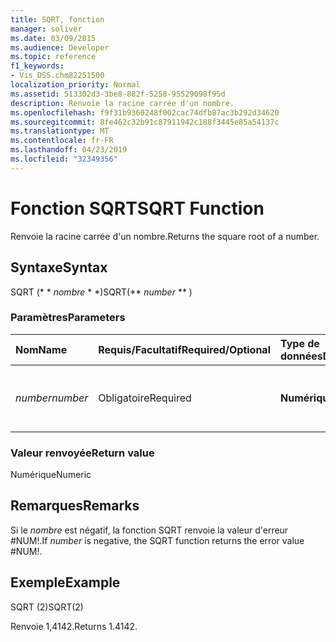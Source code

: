```yaml
---
title: SQRT, fonction
manager: soliver
ms.date: 03/09/2015
ms.audience: Developer
ms.topic: reference
f1_keywords:
- Vis_DSS.chm82251500
localization_priority: Normal
ms.assetid: 513302d3-3be8-882f-5258-95529098f95d
description: Renvoie la racine carrée d'un nombre.
ms.openlocfilehash: f9f31b9360248f002cac74dfb87ac3b292d34620
ms.sourcegitcommit: 8fe462c32b91c87911942c188f3445e85a54137c
ms.translationtype: MT
ms.contentlocale: fr-FR
ms.lasthandoff: 04/23/2019
ms.locfileid: "32349356"
---
```

# <a name="sqrt-function"></a><span data-ttu-id="52efb-103">Fonction SQRT</span><span class="sxs-lookup"><span data-stu-id="52efb-103">SQRT Function</span></span>

<span data-ttu-id="52efb-104">Renvoie la racine carrée d'un nombre.</span><span class="sxs-lookup"><span data-stu-id="52efb-104">Returns the square root of a number.</span></span> 
  
## <a name="syntax"></a><span data-ttu-id="52efb-105">Syntaxe</span><span class="sxs-lookup"><span data-stu-id="52efb-105">Syntax</span></span>

<span data-ttu-id="52efb-106">SQRT (\* \* *nombre* \* \*)</span><span class="sxs-lookup"><span data-stu-id="52efb-106">SQRT(\*\* *number* \*\* )</span></span> 
  
### <a name="parameters"></a><span data-ttu-id="52efb-107">Paramètres</span><span class="sxs-lookup"><span data-stu-id="52efb-107">Parameters</span></span>

|<span data-ttu-id="52efb-108">**Nom**</span><span class="sxs-lookup"><span data-stu-id="52efb-108">**Name**</span></span>|<span data-ttu-id="52efb-109">**Requis/Facultatif**</span><span class="sxs-lookup"><span data-stu-id="52efb-109">**Required/Optional**</span></span>|<span data-ttu-id="52efb-110">**Type de données**</span><span class="sxs-lookup"><span data-stu-id="52efb-110">**Data Type**</span></span>|<span data-ttu-id="52efb-111">**Description**</span><span class="sxs-lookup"><span data-stu-id="52efb-111">**Description**</span></span>|
|:-----|:-----|:-----|:-----|
| <span data-ttu-id="52efb-112">_number_</span><span class="sxs-lookup"><span data-stu-id="52efb-112">_number_</span></span> <br/> |<span data-ttu-id="52efb-113">Obligatoire</span><span class="sxs-lookup"><span data-stu-id="52efb-113">Required</span></span>  <br/> |<span data-ttu-id="52efb-114">**Numérique**</span><span class="sxs-lookup"><span data-stu-id="52efb-114">**Numeric**</span></span> <br/> |<span data-ttu-id="52efb-115">Nombre dont vous souhaitez trouver la racine carrée.</span><span class="sxs-lookup"><span data-stu-id="52efb-115">The number whose square root you want to find.</span></span>  <br/> |
   
### <a name="return-value"></a><span data-ttu-id="52efb-116">Valeur renvoyée</span><span class="sxs-lookup"><span data-stu-id="52efb-116">Return value</span></span>

<span data-ttu-id="52efb-117">Numérique</span><span class="sxs-lookup"><span data-stu-id="52efb-117">Numeric</span></span>
  
## <a name="remarks"></a><span data-ttu-id="52efb-118">Remarques</span><span class="sxs-lookup"><span data-stu-id="52efb-118">Remarks</span></span>

<span data-ttu-id="52efb-119">Si le _nombre_ est négatif, la fonction SQRT renvoie la valeur d'erreur #NUM!.</span><span class="sxs-lookup"><span data-stu-id="52efb-119">If  _number_ is negative, the SQRT function returns the error value #NUM!.</span></span> 
  
## <a name="example"></a><span data-ttu-id="52efb-120">Exemple</span><span class="sxs-lookup"><span data-stu-id="52efb-120">Example</span></span>

<span data-ttu-id="52efb-121">SQRT (2)</span><span class="sxs-lookup"><span data-stu-id="52efb-121">SQRT(2)</span></span> 
  
<span data-ttu-id="52efb-122">Renvoie 1,4142.</span><span class="sxs-lookup"><span data-stu-id="52efb-122">Returns 1.4142.</span></span> 
  

